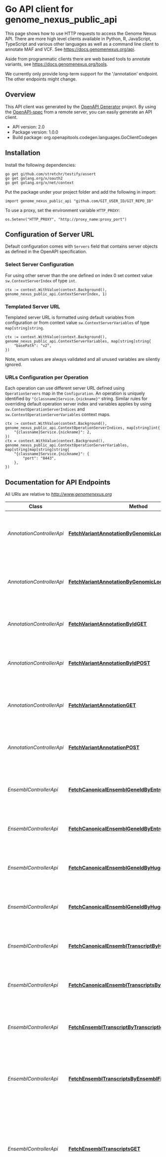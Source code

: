 # Go API client for genome_nexus_public_api

This page shows how to use HTTP requests to access the Genome Nexus API. There are more high level clients available in Python, R, JavaScript, TypeScript and various other languages as well as a command line client to annotate MAF and VCF. See https://docs.genomenexus.org/api.

Aside from programmatic clients there are web based tools to annotate variants, see https://docs.genomenexus.org/tools.

 We currently only provide long-term support for the '/annotation' endpoint. The other endpoints might change.

## Overview
This API client was generated by the [OpenAPI Generator](https://openapi-generator.tech) project.  By using the [OpenAPI-spec](https://www.openapis.org/) from a remote server, you can easily generate an API client.

- API version: 2.0
- Package version: 1.0.0
- Build package: org.openapitools.codegen.languages.GoClientCodegen

## Installation

Install the following dependencies:

```shell
go get github.com/stretchr/testify/assert
go get golang.org/x/oauth2
go get golang.org/x/net/context
```

Put the package under your project folder and add the following in import:

```golang
import genome_nexus_public_api "github.com/GIT_USER_ID/GIT_REPO_ID"
```

To use a proxy, set the environment variable `HTTP_PROXY`:

```golang
os.Setenv("HTTP_PROXY", "http://proxy_name:proxy_port")
```

## Configuration of Server URL

Default configuration comes with `Servers` field that contains server objects as defined in the OpenAPI specification.

### Select Server Configuration

For using other server than the one defined on index 0 set context value `sw.ContextServerIndex` of type `int`.

```golang
ctx := context.WithValue(context.Background(), genome_nexus_public_api.ContextServerIndex, 1)
```

### Templated Server URL

Templated server URL is formatted using default variables from configuration or from context value `sw.ContextServerVariables` of type `map[string]string`.

```golang
ctx := context.WithValue(context.Background(), genome_nexus_public_api.ContextServerVariables, map[string]string{
	"basePath": "v2",
})
```

Note, enum values are always validated and all unused variables are silently ignored.

### URLs Configuration per Operation

Each operation can use different server URL defined using `OperationServers` map in the `Configuration`.
An operation is uniquely identified by `"{classname}Service.{nickname}"` string.
Similar rules for overriding default operation server index and variables applies by using `sw.ContextOperationServerIndices` and `sw.ContextOperationServerVariables` context maps.

```golang
ctx := context.WithValue(context.Background(), genome_nexus_public_api.ContextOperationServerIndices, map[string]int{
	"{classname}Service.{nickname}": 2,
})
ctx = context.WithValue(context.Background(), genome_nexus_public_api.ContextOperationServerVariables, map[string]map[string]string{
	"{classname}Service.{nickname}": {
		"port": "8443",
	},
})
```

## Documentation for API Endpoints

All URIs are relative to *http://www.genomenexus.org*

Class | Method | HTTP request | Description
------------ | ------------- | ------------- | -------------
*AnnotationControllerApi* | [**FetchVariantAnnotationByGenomicLocationGET**](docs/AnnotationControllerApi.md#fetchvariantannotationbygenomiclocationget) | **Get** /annotation/genomic/{genomicLocation} | Retrieves VEP annotation for the provided genomic location
*AnnotationControllerApi* | [**FetchVariantAnnotationByGenomicLocationPOST**](docs/AnnotationControllerApi.md#fetchvariantannotationbygenomiclocationpost) | **Post** /annotation/genomic | Retrieves VEP annotation for the provided list of genomic locations
*AnnotationControllerApi* | [**FetchVariantAnnotationByIdGET**](docs/AnnotationControllerApi.md#fetchvariantannotationbyidget) | **Get** /annotation/dbsnp/{variantId} | Retrieves VEP annotation for the give dbSNP id
*AnnotationControllerApi* | [**FetchVariantAnnotationByIdPOST**](docs/AnnotationControllerApi.md#fetchvariantannotationbyidpost) | **Post** /annotation/dbsnp/ | Retrieves VEP annotation for the provided list of dbSNP ids
*AnnotationControllerApi* | [**FetchVariantAnnotationGET**](docs/AnnotationControllerApi.md#fetchvariantannotationget) | **Get** /annotation/{variant} | Retrieves VEP annotation for the provided variant
*AnnotationControllerApi* | [**FetchVariantAnnotationPOST**](docs/AnnotationControllerApi.md#fetchvariantannotationpost) | **Post** /annotation | Retrieves VEP annotation for the provided list of variants
*EnsemblControllerApi* | [**FetchCanonicalEnsemblGeneIdByEntrezGeneIdGET**](docs/EnsemblControllerApi.md#fetchcanonicalensemblgeneidbyentrezgeneidget) | **Get** /ensembl/canonical-gene/entrez/{entrezGeneId} | Retrieves Ensembl canonical gene id by Entrez Gene Id
*EnsemblControllerApi* | [**FetchCanonicalEnsemblGeneIdByEntrezGeneIdsPOST**](docs/EnsemblControllerApi.md#fetchcanonicalensemblgeneidbyentrezgeneidspost) | **Post** /ensembl/canonical-gene/entrez | Retrieves canonical Ensembl Gene ID by Entrez Gene Ids
*EnsemblControllerApi* | [**FetchCanonicalEnsemblGeneIdByHugoSymbolGET**](docs/EnsemblControllerApi.md#fetchcanonicalensemblgeneidbyhugosymbolget) | **Get** /ensembl/canonical-gene/hgnc/{hugoSymbol} | Retrieves Ensembl canonical gene id by Hugo Symbol
*EnsemblControllerApi* | [**FetchCanonicalEnsemblGeneIdByHugoSymbolsPOST**](docs/EnsemblControllerApi.md#fetchcanonicalensemblgeneidbyhugosymbolspost) | **Post** /ensembl/canonical-gene/hgnc | Retrieves canonical Ensembl Gene ID by Hugo Symbols
*EnsemblControllerApi* | [**FetchCanonicalEnsemblTranscriptByHugoSymbolGET**](docs/EnsemblControllerApi.md#fetchcanonicalensembltranscriptbyhugosymbolget) | **Get** /ensembl/canonical-transcript/hgnc/{hugoSymbol} | Retrieves Ensembl canonical transcript by Hugo Symbol
*EnsemblControllerApi* | [**FetchCanonicalEnsemblTranscriptsByHugoSymbolsPOST**](docs/EnsemblControllerApi.md#fetchcanonicalensembltranscriptsbyhugosymbolspost) | **Post** /ensembl/canonical-transcript/hgnc | Retrieves Ensembl canonical transcripts by Hugo Symbols
*EnsemblControllerApi* | [**FetchEnsemblTranscriptByTranscriptIdGET**](docs/EnsemblControllerApi.md#fetchensembltranscriptbytranscriptidget) | **Get** /ensembl/transcript/{transcriptId} | Retrieves the transcript by an Ensembl transcript ID
*EnsemblControllerApi* | [**FetchEnsemblTranscriptsByEnsemblFilterPOST**](docs/EnsemblControllerApi.md#fetchensembltranscriptsbyensemblfilterpost) | **Post** /ensembl/transcript | Retrieves Ensembl Transcripts by Ensembl transcript IDs, hugo Symbols, protein IDs, or gene IDs
*EnsemblControllerApi* | [**FetchEnsemblTranscriptsGET**](docs/EnsemblControllerApi.md#fetchensembltranscriptsget) | **Get** /ensembl/transcript | Retrieves Ensembl Transcripts by protein ID, and gene ID. Retrieves all transcripts in case no query parameter provided
*EnsemblControllerApi* | [**FetchGeneXrefsGET**](docs/EnsemblControllerApi.md#fetchgenexrefsget) | **Get** /ensembl/xrefs | Perform lookups of Ensembl identifiers and retrieve their external references in other databases
*InfoControllerApi* | [**FetchVersionGET**](docs/InfoControllerApi.md#fetchversionget) | **Get** /version | Retrieve Genome Nexus Version
*PdbControllerApi* | [**FetchPdbHeaderGET**](docs/PdbControllerApi.md#fetchpdbheaderget) | **Get** /pdb/header/{pdbId} | Retrieves PDB header info by a PDB id
*PdbControllerApi* | [**FetchPdbHeaderPOST**](docs/PdbControllerApi.md#fetchpdbheaderpost) | **Post** /pdb/header | Retrieves PDB header info by a PDB id
*PfamControllerApi* | [**FetchPfamDomainsByAccessionGET**](docs/PfamControllerApi.md#fetchpfamdomainsbyaccessionget) | **Get** /pfam/domain/{pfamAccession} | Retrieves a PFAM domain by a PFAM domain ID
*PfamControllerApi* | [**FetchPfamDomainsByPfamAccessionPOST**](docs/PfamControllerApi.md#fetchpfamdomainsbypfamaccessionpost) | **Post** /pfam/domain | Retrieves PFAM domains by PFAM domain accession IDs
*PtmControllerApi* | [**FetchPostTranslationalModificationsByPtmFilterPOST**](docs/PtmControllerApi.md#fetchposttranslationalmodificationsbyptmfilterpost) | **Post** /ptm/experimental | Retrieves PTM entries by Ensembl Transcript IDs
*PtmControllerApi* | [**FetchPostTranslationalModificationsGET**](docs/PtmControllerApi.md#fetchposttranslationalmodificationsget) | **Get** /ptm/experimental | Retrieves PTM entries by Ensembl Transcript ID


## Documentation For Models

 - [AggregateSourceInfo](docs/AggregateSourceInfo.md)
 - [AlleleCount](docs/AlleleCount.md)
 - [AlleleFrequency](docs/AlleleFrequency.md)
 - [AlleleNumber](docs/AlleleNumber.md)
 - [Alleles](docs/Alleles.md)
 - [ArticleAbstract](docs/ArticleAbstract.md)
 - [Citations](docs/Citations.md)
 - [ClinVar](docs/ClinVar.md)
 - [Clinvar](docs/Clinvar.md)
 - [ClinvarAnnotation](docs/ClinvarAnnotation.md)
 - [ColocatedVariant](docs/ColocatedVariant.md)
 - [Cosmic](docs/Cosmic.md)
 - [CountByTumorType](docs/CountByTumorType.md)
 - [Dbsnp](docs/Dbsnp.md)
 - [Drug](docs/Drug.md)
 - [EnsemblFilter](docs/EnsemblFilter.md)
 - [EnsemblGene](docs/EnsemblGene.md)
 - [EnsemblTranscript](docs/EnsemblTranscript.md)
 - [Exon](docs/Exon.md)
 - [Gene](docs/Gene.md)
 - [GeneXref](docs/GeneXref.md)
 - [GeneralPopulationStats](docs/GeneralPopulationStats.md)
 - [GenomeNexusInfo](docs/GenomeNexusInfo.md)
 - [GenomicLocation](docs/GenomicLocation.md)
 - [Gnomad](docs/Gnomad.md)
 - [Hg19](docs/Hg19.md)
 - [Hg38](docs/Hg38.md)
 - [Hgvs](docs/Hgvs.md)
 - [Homozygotes](docs/Homozygotes.md)
 - [Hotspot](docs/Hotspot.md)
 - [HotspotAnnotation](docs/HotspotAnnotation.md)
 - [HrdScore](docs/HrdScore.md)
 - [Implication](docs/Implication.md)
 - [IndicatorQueryResp](docs/IndicatorQueryResp.md)
 - [IndicatorQueryTreatment](docs/IndicatorQueryTreatment.md)
 - [IntegerRange](docs/IntegerRange.md)
 - [IntergenicConsequences](docs/IntergenicConsequences.md)
 - [MainType](docs/MainType.md)
 - [MutationAssessor](docs/MutationAssessor.md)
 - [MutationAssessorAnnotation](docs/MutationAssessorAnnotation.md)
 - [MutationEffectResp](docs/MutationEffectResp.md)
 - [Mutdb](docs/Mutdb.md)
 - [MyVariantInfo](docs/MyVariantInfo.md)
 - [MyVariantInfoAnnotation](docs/MyVariantInfoAnnotation.md)
 - [NucleotideContext](docs/NucleotideContext.md)
 - [NucleotideContextAnnotation](docs/NucleotideContextAnnotation.md)
 - [OncokbAnnotation](docs/OncokbAnnotation.md)
 - [PdbHeader](docs/PdbHeader.md)
 - [PfamDomain](docs/PfamDomain.md)
 - [PfamDomainRange](docs/PfamDomainRange.md)
 - [PostTranslationalModification](docs/PostTranslationalModification.md)
 - [PtmAnnotation](docs/PtmAnnotation.md)
 - [PtmFilter](docs/PtmFilter.md)
 - [Query](docs/Query.md)
 - [Rcv](docs/Rcv.md)
 - [SignalAnnotation](docs/SignalAnnotation.md)
 - [SignalMutation](docs/SignalMutation.md)
 - [SignalPopulationStats](docs/SignalPopulationStats.md)
 - [Snpeff](docs/Snpeff.md)
 - [SourceVersionInfo](docs/SourceVersionInfo.md)
 - [StatsByTumorType](docs/StatsByTumorType.md)
 - [TranscriptConsequence](docs/TranscriptConsequence.md)
 - [TranscriptConsequenceSummary](docs/TranscriptConsequenceSummary.md)
 - [TumorType](docs/TumorType.md)
 - [UntranslatedRegion](docs/UntranslatedRegion.md)
 - [VEPInfo](docs/VEPInfo.md)
 - [VariantAnnotation](docs/VariantAnnotation.md)
 - [VariantAnnotationSummary](docs/VariantAnnotationSummary.md)
 - [Vcf](docs/Vcf.md)
 - [Version](docs/Version.md)
 - [Vues](docs/Vues.md)


## Documentation For Authorization

 Endpoints do not require authorization.


## Documentation for Utility Methods

Due to the fact that model structure members are all pointers, this package contains
a number of utility functions to easily obtain pointers to values of basic types.
Each of these functions takes a value of the given basic type and returns a pointer to it:

* `PtrBool`
* `PtrInt`
* `PtrInt32`
* `PtrInt64`
* `PtrFloat`
* `PtrFloat32`
* `PtrFloat64`
* `PtrString`
* `PtrTime`

## Author



